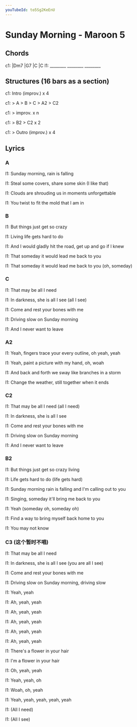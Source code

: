 ```yaml
---
youTubeId: to5Sg2KeEnU
---
```


# Sunday Morning - Maroon 5

## Chords

c1: |Dm7     |G7      |C       |C
l1:  ________ ________ ________


## Structures (16 bars as a section)

c1: Intro (improv.) x 4

c1: > A > B > C > A2 > C2

c1: > improv. x n

c1: > B2 > C2 x 2

c1: > Outro (improv.) x 4

## Lyrics

### A

l1: Sunday morning, rain is falling

l1: Steal some covers, share some skin (I like that)

l1: Clouds are shrouding us in moments unforgettable

l1: You twist to fit the mold that I am in

### B

l1: But things just get so crazy

l1: Living life gets hard to do

l1: And I would gladly hit the road, get up and go if I knew

l1: That someday it would lead me back to you

l1: That someday it would lead me back to you (oh, someday)

### C

l1: That may be all I need

l1: In darkness, she is all I see (all I see)

l1: Come and rest your bones with me

l1: Driving slow on Sunday morning

l1: And I never want to leave

### A2

l1: Yeah, fingers trace your every outline, oh yeah, yeah

l1: Yeah, paint a picture with my hand, oh, woah

l1: And back and forth we sway like branches in a storm

l1: Change the weather, still together when it ends

### C2

l1: That may be all I need (all I need)

l1: In darkness, she is all I see

l1: Come and rest your bones with me

l1: Driving slow on Sunday morning

l1: And I never want to leave

### B2

l1: But things just get so crazy living

l1: Life gets hard to do (life gets hard)

l1: Sunday morning rain is falling and I'm calling out to you

l1: Singing, someday it'll bring me back to you

l1: Yeah (someday oh, someday oh)

l1: Find a way to bring myself back home to you

l1: You may not know

### C3 (这个暂时不唱)

l1: That may be all I need

l1: In darkness, she is all I see (you are all I see)

l1: Come and rest your bones with me

l1: Driving slow on Sunday morning, driving slow

l1: Yeah, yeah

l1: Ah, yeah, yeah

l1: Ah, yeah, yeah

l1: Ah, yeah, yeah

l1: Ah, yeah, yeah

l1: Ah, yeah, yeah

l1: There's a flower in your hair

l1: I'm a flower in your hair

l1: Oh, yeah, yeah

l1: Yeah, yeah, oh

l1: Woah, oh, yeah

l1: Yeah, yeah, yeah, yeah, yeah

l1: (All I need)

l1: (All I see)

